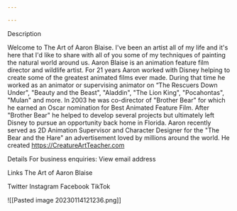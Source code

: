 ```yaml
---

---
```


Description

Welcome to The Art of Aaron Blaise. I've been an artist all of my life and it's here that I'd like to share with all of you some of my techniques of painting the natural world around us.
Aaron Blaise is an animation feature film director and wildlife artist.
For 21 years Aaron worked with Disney helping to create some of the greatest animated films ever made. During that time he worked as an animator or supervising animator on “The Rescuers Down Under", "Beauty and the Beast", "Aladdin", "The Lion King", "Pocahontas", "Mulan" and more.
In 2003 he was co-director of "Brother Bear" for which he earned an Oscar nomination for Best Animated Feature Film.
After "Brother Bear" he helped to develop several projects but ultimately left Disney to pursue an opportunity back home in
Florida. Aaron recently served as 2D Animation Supervisor and Character Designer for the "The Bear and the Hare" an advertisement loved by millions around the world. 
He created https://CreatureArtTeacher.com

Details
For business enquiries: View email address

Links
The Art of Aaron Blaise 

Twitter 
Instagram 
Facebook
TikTok

![[Pasted image 20230114121236.png]]